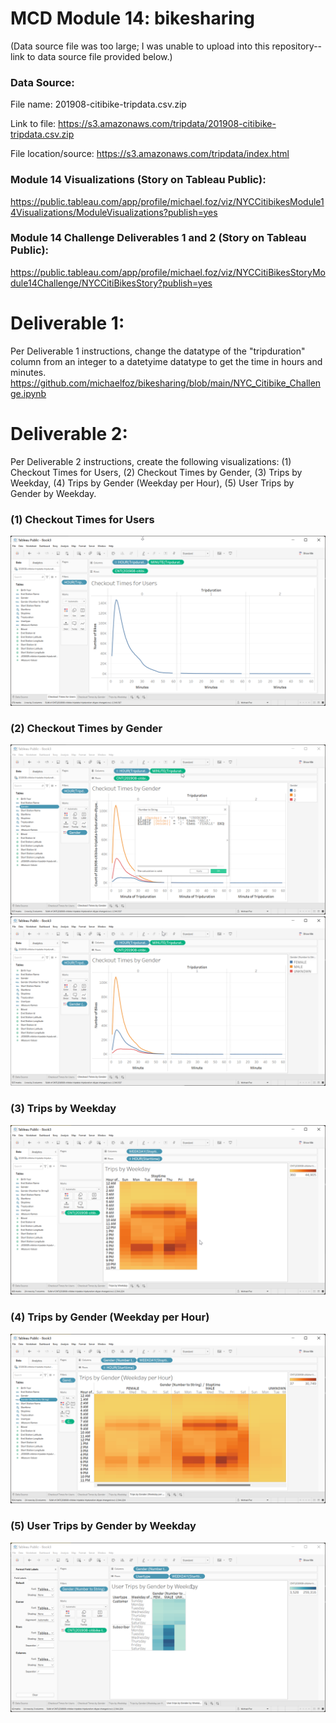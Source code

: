 # MCD Module 14: bikesharing

(Data source file was too large; I was unable to upload into this repository--link to data source file provided below.)
### Data Source:
File name: 201908-citibike-tripdata.csv.zip

Link to file: https://s3.amazonaws.com/tripdata/201908-citibike-tripdata.csv.zip

File location/source: https://s3.amazonaws.com/tripdata/index.html

### Module 14 Visualizations (Story on Tableau Public):
https://public.tableau.com/app/profile/michael.foz/viz/NYCCitibikesModule14Visualizations/ModuleVisualizations?publish=yes

### Module 14 Challenge Deliverables 1 and 2 (Story on Tableau Public):
https://public.tableau.com/app/profile/michael.foz/viz/NYCCitiBikesStoryModule14Challenge/NYCCitiBikesStory?publish=yes

# Deliverable 1:

Per Deliverable 1 instructions, change the datatype of the "tripduration" column from an integer to a datetyime datatype to get the time in hours and minutes.
https://github.com/michaelfoz/bikesharing/blob/main/NYC_Citibike_Challenge.ipynb

# Deliverable 2:

Per Deliverable 2 instructions, create the following visualizations: (1) Checkout Times for Users, (2) Checkout Times by Gender, (3) Trips by Weekday, (4) Trips by Gender (Weekday per Hour), (5) User Trips by Gender by Weekday.
### (1) Checkout Times for Users

![image](https://github.com/michaelfoz/bikesharing/blob/main/Visualizations/1%20-%20Checkout%20Times%20for%20Users.png?raw=true)

### (2) Checkout Times by Gender

![image](https://github.com/michaelfoz/bikesharing/blob/main/Visualizations/2%20-%20Checkout%20Times%20by%20Gender%20(Number%20to%20String).png)
![image](https://github.com/michaelfoz/bikesharing/blob/main/Visualizations/2%20-%20Checkout%20Times%20by%20Gender.png)

### (3) Trips by Weekday
![image](https://github.com/michaelfoz/bikesharing/blob/main/Visualizations/3%20-%20Trips%20by%20Weekday.png)

### (4) Trips by Gender (Weekday per Hour)
![image](https://github.com/michaelfoz/bikesharing/blob/main/Visualizations/4%20-%20Trips%20by%20Gender.png)

### (5) User Trips by Gender by Weekday
![image](https://github.com/michaelfoz/bikesharing/blob/main/Visualizations/5%20-%20User%20Trips%20by%20Gender%20by%20Weekday.png)

